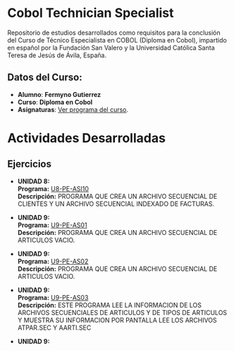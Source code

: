 # Cobol Technician Specialist

Repositorio de estudios desarrollados como requisitos para la conclusión del Curso de Técnico Especialista en COBOL (Diploma en Cobol), impartido en español por la Fundación San Valero y la Universidad Católica Santa Teresa de Jesús de Ávila, España.
<br />

## Datos del Curso:

* **Alumno**: **Fermyno Gutierrez**
* **Curso**: **Diploma en Cobol**
* **Asignaturas**: [Ver programa del curso](docs/presentacion-del-curso.pdf).

# Actividades Desarrolladas

## Ejercicios

* **UNIDAD 8:**  
  **Programa:** [U8-PE-ASI10](src/U8-PE-ASI10.cbl)  
  **Descripción:** PROGRAMA QUE CREA UN ARCHIVO SECUENCIAL DE CLIENTES Y UN ARCHIVO SECUENCIAL INDEXADO DE FACTURAS.  

* **UNIDAD 9:**  
  **Programa:** [U9-PE-AS01](src/U9-PE-AS01.cbl)  
  **Descripción:** PROGRAMA QUE CREA UN ARCHIVO SECUENCIAL DE ARTICULOS VACIO.  

* **UNIDAD 9:**  
  **Programa:** [U9-PE-AS02](src/U9-PE-AS02.cbl)  
  **Descripción:** PROGRAMA QUE CREA UN ARCHIVO SECUENCIAL DE ARTICULOS VACIO.  

* **UNIDAD 9:**  
  **Programa:** [U9-PE-AS03](src/U9-PE-AS03.cbl)  
  **Descripción:** ESTE PROGRAMA LEE LA INFORMACION DE LOS ARCHIVOS SECUENCIALES DE ARTICULOS Y DE TIPOS DE ARTICULOS Y MUESTRA SU INFORMACION POR PANTALLA LEE LOS ARCHIVOS ATPAR.SEC Y AARTI.SEC

* **UNIDAD 9:**
